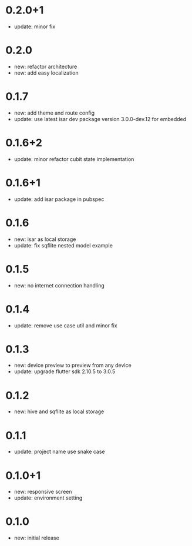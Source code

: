 # 0.2.0+1
- update: minor fix

# 0.2.0
- new: refactor architecture
- new: add easy localization

# 0.1.7
- new: add theme and route config
- update: use latest isar dev package version 3.0.0-dev.12 for embedded

# 0.1.6+2
- update: minor refactor cubit state implementation

# 0.1.6+1
- update: add isar package in pubspec

# 0.1.6
- new: isar as local storage
- update: fix sqflite nested model example

# 0.1.5
- new: no internet connection handling

# 0.1.4
- update: remove use case util and minor fix

# 0.1.3
- new: device preview to preview from any device
- update: upgrade flutter sdk 2.10.5 to 3.0.5

# 0.1.2
- new: hive and sqflite as local storage

# 0.1.1
- update: project name use snake case

# 0.1.0+1
- new: responsive screen
- update: environment setting

# 0.1.0
- new: initial release